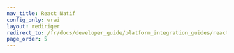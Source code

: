 ```yaml
---
nav_title: React Natif
config_only: vrai
layout: rediriger
redirect_to: /fr/docs/developer_guide/platform_integration_guides/react_native/react_sdk_setup/
page_order: 5
---
```


